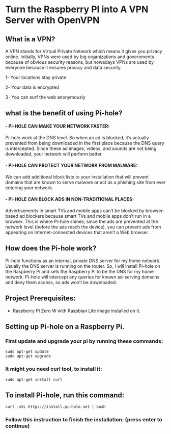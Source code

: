# Turn the Raspberry PI into A VPN Server with OpenVPN

## What is a VPN?
A VPN stands for Virtual Private Network which means it gives you privacy online. Initially, VPNs were used by big organizations and governments because of obvious security reasons, but nowadays VPNs are used by everyone because it ensures privacy and data security.

1- Your locations stay private

2- Your data is encrypted

3- You can surf the web anonymously

## what is the benefit of using Pi-hole?
#### - PI-HOLE CAN MAKE YOUR NETWORK FASTER:
Pi-hole work at the DNS level.  So when an ad is blocked, it’s actually prevented from being downloaded 
in the first place because the DNS query is intercepted. Since these ad images, videos, and sounds are not being downloaded, your network will perform better.
#### -  PI-HOLE CAN PROTECT YOUR NETWORK FROM MALWARE:
We can add additional block lists to your installation that will prevent domains that are known to serve malware or act as a phishing site from ever entering your network.
#### -  PI-HOLE CAN BLOCK ADS IN NON-TRADITIONAL PLACES:
Advertisements in smart TVs and mobile apps can’t be blocked by browser-based ad blockers because smart TVs and  mobile apps don’t run in a browser.  This is where Pi-hole shines; since the ads are prevented at the network level (before the ads reach the device), you can prevent ads from appearing on Internet-connected devices that aren’t 
a Web browser.
## How does the Pi-hole work?
Pi-hole functions as an internal, private DNS server for my home network.
Usually the DNS server is running on the router. So, I will install Pi-hole on the Raspberry Pi and sets the Raspberry Pi to be the DNS for my home network.
Pi-hole will intercept any queries for known ad-serving domains and deny them access, so ads won’t be downloaded.

## Project Prerequisites:
- Raspberry Pi Zero W with Raspbian Lite image installed on it.

## Setting up Pi-hole on a Raspberry Pi. 
### First update and upgrade your pi by running these commands:
```
sudo apt-get update
sudo apt-get upgrade
```
### It might you need curl tool, to install it:
```
sudo apt-get install curl
```
## To install Pi-hole, run this command:
```
curl -sSL https://install.pi-hole.net | bash
```
### Follow this instruction to finish the installation: (press enter to continue)
